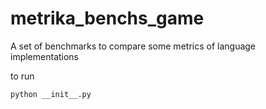 # metrika_benchs_game
A set of benchmarks to compare some metrics of language implementations

to run

    python __init__.py


